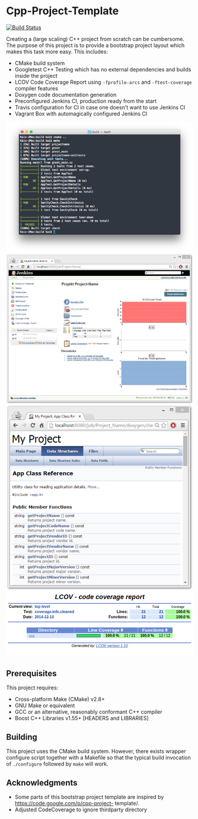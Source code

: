 # Cpp-Project-Template

[![Build Status](https://travis-ci.org/NewProggie/Cpp-Project-Template.svg?branch=master)](https://travis-ci.org/NewProggie/Cpp-Project-Template)

Creating a (large scaling) C++ project from scratch can be cumbersome. The purpose of this project is to provide a bootstrap project layout which makes this task more easy. This includes:

 * CMake build system
 * Googletest C++ Testing which has no external dependencies and builds inside the project
 * LCOV Code Coverage Report using `-fprofile-arcs` and `-ftest-coverage` compiler features
 * Doxygen code documentation generation
 * Preconfigured Jenkins CI, production ready from the start
 * Travis configuration for CI in case one doesn't want to use Jenkins CI
 * Vagrant Box with automagically configured Jenkins CI

 ![Logo](src/doc/screenshot-make.png)
 ![Jenkins](src/doc/screenshot-jenkins.png)
 ![Doxygen](src/doc/screenshot-doxygen.png)
 ![Coverage](src/doc/screenshot-coverage.png)

## Prerequisites
This project requires:
 * Cross-platform Make (CMake) v2.8+
 * GNU Make or equivalent
 * GCC or an alternative, reasonably conformant C++ compiler
 * Boost C++ Libraries v1.55+ [HEADERS and LIBRARIES]

## Building
This project uses the CMake build system. However, there exists wrapper
configure script together with a Makefile so that the typical build invocation
of `./configure` followed by `make` will work.

## Acknowledgments
 * Some parts of this bootstrap project template are inspired by https://code.google.com/p/cpp-project- template/.
 * Adjusted CodeCoverage to ignore thirdparty directory
